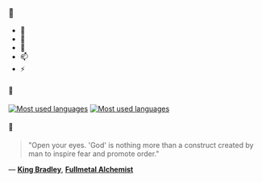### 👋

- 🔭
- 🌱
- 💬
- 📫
- ⚡

#### 🧏

[![Most used languages](https://github-readme-stats-aynah.vercel.app/api/top-langs/?username=aynh&theme=solarized-dark&langs_count=6&layout=compact&hide_title=true)](https://github.com/anuraghazra/github-readme-stats#gh-dark-mode-only)
[![Most used languages](https://github-readme-stats-aynah.vercel.app/api/top-langs/?username=aynh&theme=solarized-light&langs_count=6&layout=compact&hide_title=true)](https://github.com/anuraghazra/github-readme-stats#gh-light-mode-only)

#### 💬

> "Open your eyes. 'God' is nothing more than a construct created by man to inspire fear and promote order."

&mdash; [**King Bradley**](https://myanimelist.net/character.php?q=King%20Bradley&cat=character), [**Fullmetal Alchemist**](https://myanimelist.net/search/all?q=Fullmetal%20Alchemist&cat=all)
